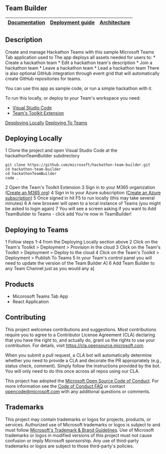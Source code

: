 ## Team Builder

| [Documentation](https://github.com/microsoft/hackathon-team-builder/wiki/Documentation) | [Deployment guide](https://github.com/microsoft/hackathon-team-builder/wiki/Deployment-Guide) | [Architecture]() |
| ---- | ---- | ---- |

## Description

Create and manage Hackathon Teams with this sample Microsoft Teams Tab application used to 
The app deploys all assets needed for users to:
    * Create a hackathon team
    * Edit a hackathon team's description
    * Join a hackathon team
    * Leave a hackathon team
    * Lead a hackathon team
There is also optional GitHub integration through event grid that will automatically create GitHub repositories for teams.

You can use this app as sample code, or run a simple hackathon with it.

To run this locally, or deploy to your Team's workspace you need:
* [Visual Studio Code](https://code.visualstudio.com/Download)
* [Team's Toolkit Extension](https://marketplace.visualstudio.com/items?itemName=TeamsDevApp.ms-teams-vscode-extension)

[Desploying Locally](#deploying-locally)
[Deploying To Teams](#deploying-to-teams)

## Deploying Locally
1 Clone the project and open Visual Studio Code at the hackathonTeamBuilder subdirectory
```
git clone https://github.com/microsoft/hackathon-team-builder.git
cd hackathon-team-builder
cd hackathonTeamBuilder
code .
```
2 Open the Team's Toolkit Extension
3 Sign in to your M365 organization ([Create an M365 org](https://www.microsoft.com/en-us/windows-365?rtc=1))
4 Sign in to your Azure subscription ([Create an Azure subscription](https://docs.microsoft.com/en-us/azure/cost-management-billing/manage/create-subscription#:~:text=Create%20a%20subscription%20in%20the%20Azure%20portal.%201,that%20helps%20you%20easily%20...%20%20See%20More.))
5 Once signed in hit F5 to run locally (this may take several minutes)
6 A new broswer will open to a local instance of Teams (you might be asked to login again)
7 You will see a screen asking if you want to Add TeamBuilder to Teams - click add
You're now in TeamBuilder!

## Deploying to Teams
1 Follow steps 1-4 from the Deploying Locally section above
2 Click on the Team's Toolkit > Deployment > Provision in the cloud
3 Click on the Team's Toolkit > Deployment > Deploy to the cloud 
4 Click on the Team's Toolkit > Deployment > Publish To Teams
5 In your Team's control panel you will need to update the version of the Team Builder A]
6 Add Team Builder to any Team Channel just as you would any a]

## Products
- Micorosoft Teams Tab App
- React Application

## Contributing

This project welcomes contributions and suggestions.  Most contributions require you to agree to a
Contributor License Agreement (CLA) declaring that you have the right to, and actually do, grant us
the rights to use your contribution. For details, visit https://cla.opensource.microsoft.com.

When you submit a pull request, a CLA bot will automatically determine whether you need to provide
a CLA and decorate the PR appropriately (e.g., status check, comment). Simply follow the instructions
provided by the bot. You will only need to do this once across all repos using our CLA.

This project has adopted the [Microsoft Open Source Code of Conduct](https://opensource.microsoft.com/codeofconduct/).
For more information see the [Code of Conduct FAQ](https://opensource.microsoft.com/codeofconduct/faq/) or
contact [opencode@microsoft.com](mailto:opencode@microsoft.com) with any additional questions or comments.

## Trademarks

This project may contain trademarks or logos for projects, products, or services. Authorized use of Microsoft 
trademarks or logos is subject to and must follow 
[Microsoft's Trademark & Brand Guidelines](https://www.microsoft.com/en-us/legal/intellectualproperty/trademarks/usage/general).
Use of Microsoft trademarks or logos in modified versions of this project must not cause confusion or imply Microsoft sponsorship.
Any use of third-party trademarks or logos are subject to those third-party's policies.
